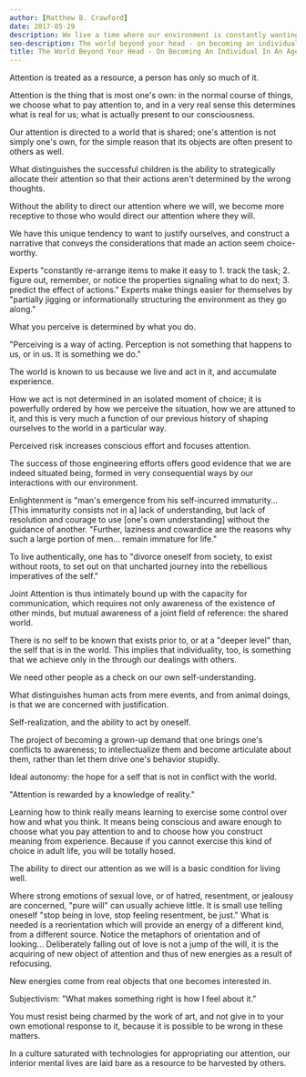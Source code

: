```yaml
---
author: [Matthew B. Crawford]
date: 2017-05-29
description: We live a time where our environment is constantly wanting our attention, with the help of technology it easier to get distracted and lose focus. In this age of distraction, it is harder to become an individual. This book talks about how to live in this shared world by maintaining control over our attention. What we focus on determines how we live our life.
seo-description: The world beyond your head - on becoming an individual in an age of distraction by Matthew B. Crawford notes.
title: The World Beyond Your Head - On Becoming An Individual In An Age Of Distraction
---
```


Attention is treated as a resource, a person has only so much of it.

Attention is the thing that is most one's own: in the normal course of things, we choose what to pay attention to, and in a very real sense this determines what is real for us; what is actually present to our consciousness.

Our attention is directed to a world that is shared; one's attention is not simply one's own, for the simple reason that its objects are often present to others as well.

What distinguishes the successful children is the ability to strategically allocate their attention so that their actions aren't determined by the wrong thoughts.

Without the ability to direct our attention where we will, we become more receptive to those who would direct our attention where they will.

We have this unique tendency to want to justify ourselves, and construct a narrative that conveys the considerations that made an action seem choice-worthy.

Experts "constantly re-arrange items to make it easy to 1. track the task; 2. figure out, remember, or notice the properties signaling what to do next; 3. predict the effect of actions." Experts make things easier for themselves by "partially jigging or informationally structuring the environment as they go along."

What you perceive is determined by what you do.

"Perceiving is a way of acting. Perception is not something that happens to us, or in us. It is something we do."

The world is known to us because we live and act in it, and accumulate experience.

How we act is not determined in an isolated moment of choice; it is powerfully ordered by how we perceive the situation, how we are attuned to it, and this is very much a function of our previous history of shaping ourselves to the world in a particular way.

Perceived risk increases conscious effort and focuses attention.

The success of those engineering efforts offers good evidence that we are indeed situated being, formed in very consequential ways by our interactions with our environment.

Enlightenment is "man's emergence from his self-incurred immaturity... [This immaturity consists not in a] lack of understanding, but lack of resolution and courage to use [one's own understanding] without the guidance of another. "Further, laziness and cowardice are the reasons why such a large portion of men... remain immature for life."

To live authentically, one has to "divorce oneself from society, to exist without roots, to set out on that uncharted journey into the rebellious imperatives of the self."

Joint Attention is thus intimately bound up with the capacity for communication, which requires not only awareness of the existence of other minds, but mutual awareness of a joint field of reference: the shared world.

There is no self to be known that exists prior to, or at a "deeper level" than, the self that is in the world. This implies that individuality, too, is something that we achieve only in the through our dealings with others.

We need other people as a check on our own self-understanding.

What distinguishes human acts from mere events, and from animal doings, is that we are concerned with justification.

Self-realization, and the ability to act by oneself.

The project of becoming a grown-up demand that one brings one's conflicts to awareness; to intellectualize them and become articulate about them, rather than let them drive one's behavior stupidly.

Ideal autonomy: the hope for a self that is not in conflict with the world.

"Attention is rewarded by a knowledge of reality."

Learning how to think really means learning to exercise some control over how and what you think. It means being conscious and aware enough to choose what you pay attention to and to choose how you construct meaning from experience. Because if you cannot exercise this kind of choice in adult life, you will be totally hosed.

The ability to direct our attention as we will is a basic condition for living well.

Where strong emotions of sexual love, or of hatred, resentment, or jealousy are concerned, "pure will" can usually achieve little. It is small use telling oneself "stop being in love, stop feeling resentment, be just." What is needed is a reorientation which will provide an energy of a different kind, from a different source. Notice the metaphors of orientation and of looking... Deliberately falling out of love is not a jump of the will, it is the acquiring of new object of attention and thus of new energies as a result of refocusing.

New energies come from real objects that one becomes interested in.

Subjectivism: "What makes something right is how I feel about it."

You must resist being charmed by the work of art, and not give in to your own emotional response to it, because it is possible to be wrong in these matters.

In a culture saturated with technologies for appropriating our attention, our interior mental lives are laid bare as a resource to be harvested by others.

